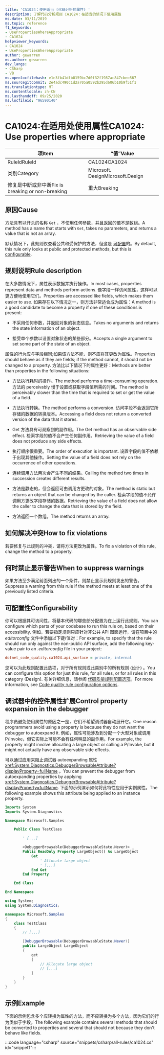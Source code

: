 ```yaml
---
title: 'CA1024：使用适当 (代码分析的属性) '
description: 了解代码分析规则 CA1024：在适当的情况下使用属性
ms.date: 03/11/2019
ms.topic: reference
f1_keywords:
- UsePropertiesWhereAppropriate
- CA1024
helpviewer_keywords:
- CA1024
- UsePropertiesWhereAppropriate
author: gewarren
ms.author: gewarren
dev_langs:
- CSharp
- VB
ms.openlocfilehash: e1e3fb41dfb0159bc7d0f32f1987ac847cbee867
ms.sourcegitcommit: 2e4adc490c1d2a705a0592b295d606b10b9f51f1
ms.translationtype: MT
ms.contentlocale: zh-CN
ms.lasthandoff: 09/25/2020
ms.locfileid: "96590140"
---
```

# <a name="ca1024-use-properties-where-appropriate"></a><span data-ttu-id="9f832-103">CA1024:在适用处使用属性</span><span class="sxs-lookup"><span data-stu-id="9f832-103">CA1024: Use properties where appropriate</span></span>

| <span data-ttu-id="9f832-104">项</span><span class="sxs-lookup"><span data-stu-id="9f832-104">Item</span></span>                                     | <span data-ttu-id="9f832-105">“值”</span><span class="sxs-lookup"><span data-stu-id="9f832-105">Value</span></span>            |
|------------------------------------------|------------------|
| <span data-ttu-id="9f832-106">RuleId</span><span class="sxs-lookup"><span data-stu-id="9f832-106">RuleId</span></span>                                   | <span data-ttu-id="9f832-107">CA1024</span><span class="sxs-lookup"><span data-stu-id="9f832-107">CA1024</span></span>           |
| <span data-ttu-id="9f832-108">类别</span><span class="sxs-lookup"><span data-stu-id="9f832-108">Category</span></span>                                 | <span data-ttu-id="9f832-109">Microsoft. Design</span><span class="sxs-lookup"><span data-stu-id="9f832-109">Microsoft.Design</span></span> |
| <span data-ttu-id="9f832-110">修复是中断或非中断</span><span class="sxs-lookup"><span data-stu-id="9f832-110">Fix is breaking or non-breaking</span></span> | <span data-ttu-id="9f832-111">重大</span><span class="sxs-lookup"><span data-stu-id="9f832-111">Breaking</span></span>         |

## <a name="cause"></a><span data-ttu-id="9f832-112">原因</span><span class="sxs-lookup"><span data-stu-id="9f832-112">Cause</span></span>

<span data-ttu-id="9f832-113">方法具有以开头的名称 `Get` ，不使用任何参数，并且返回的值不是数组。</span><span class="sxs-lookup"><span data-stu-id="9f832-113">A method has a name that starts with `Get`, takes no parameters, and returns a value that is not an array.</span></span>

<span data-ttu-id="9f832-114">默认情况下，此规则仅查看公共和受保护的方法，但这是 [可配置](#configurability)的。</span><span class="sxs-lookup"><span data-stu-id="9f832-114">By default, this rule only looks at public and protected methods, but this is [configurable](#configurability).</span></span>

## <a name="rule-description"></a><span data-ttu-id="9f832-115">规则说明</span><span class="sxs-lookup"><span data-stu-id="9f832-115">Rule description</span></span>

<span data-ttu-id="9f832-116">在大多数情况下，属性表示数据并执行操作。</span><span class="sxs-lookup"><span data-stu-id="9f832-116">In most cases, properties represent data and methods perform actions.</span></span> <span data-ttu-id="9f832-117">像字段一样访问属性，这样可以更方便地使用它们。</span><span class="sxs-lookup"><span data-stu-id="9f832-117">Properties are accessed like fields, which makes them easier to use.</span></span> <span data-ttu-id="9f832-118">如果存在以下情况之一，则方法非常适合成为属性：</span><span class="sxs-lookup"><span data-stu-id="9f832-118">A method is a good candidate to become a property if one of these conditions is present:</span></span>

- <span data-ttu-id="9f832-119">不采用任何参数，并返回对象的状态信息。</span><span class="sxs-lookup"><span data-stu-id="9f832-119">Takes no arguments and returns the state information of an object.</span></span>

- <span data-ttu-id="9f832-120">接受单个参数以设置对象状态的某些部分。</span><span class="sxs-lookup"><span data-stu-id="9f832-120">Accepts a single argument to set some part of the state of an object.</span></span>

<span data-ttu-id="9f832-121">属性的行为应与字段相同;如果该方法不能，则不应将其更改为属性。</span><span class="sxs-lookup"><span data-stu-id="9f832-121">Properties should behave as if they are fields; if the method cannot, it should not be changed to a property.</span></span> <span data-ttu-id="9f832-122">方法比以下情况下的属性更好：</span><span class="sxs-lookup"><span data-stu-id="9f832-122">Methods are better than properties in the following situations:</span></span>

- <span data-ttu-id="9f832-123">方法执行耗时的操作。</span><span class="sxs-lookup"><span data-stu-id="9f832-123">The method performs a time-consuming operation.</span></span> <span data-ttu-id="9f832-124">方法的 perceivably 慢于设置或获取字段值所需的时间。</span><span class="sxs-lookup"><span data-stu-id="9f832-124">The method is perceivably slower than the time that is required to set or get the value of a field.</span></span>

- <span data-ttu-id="9f832-125">方法执行转换。</span><span class="sxs-lookup"><span data-stu-id="9f832-125">The method performs a conversion.</span></span> <span data-ttu-id="9f832-126">访问字段不会返回它所存储的数据的转换版本。</span><span class="sxs-lookup"><span data-stu-id="9f832-126">Accessing a field does not return a converted version of the data that it stores.</span></span>

- <span data-ttu-id="9f832-127">Get 方法具有可观察到的副作用。</span><span class="sxs-lookup"><span data-stu-id="9f832-127">The Get method has an observable side effect.</span></span> <span data-ttu-id="9f832-128">检索字段的值不会产生任何副作用。</span><span class="sxs-lookup"><span data-stu-id="9f832-128">Retrieving the value of a field does not produce any side effects.</span></span>

- <span data-ttu-id="9f832-129">执行顺序很重要。</span><span class="sxs-lookup"><span data-stu-id="9f832-129">The order of execution is important.</span></span> <span data-ttu-id="9f832-130">设置字段的值不依赖于出现其他操作。</span><span class="sxs-lookup"><span data-stu-id="9f832-130">Setting the value of a field does not rely on the occurrence of other operations.</span></span>

- <span data-ttu-id="9f832-131">连续调用方法两次会产生不同的结果。</span><span class="sxs-lookup"><span data-stu-id="9f832-131">Calling the method two times in succession creates different results.</span></span>

- <span data-ttu-id="9f832-132">方法是静态的，但会返回可由调用方更改的对象。</span><span class="sxs-lookup"><span data-stu-id="9f832-132">The method is static but returns an object that can be changed by the caller.</span></span> <span data-ttu-id="9f832-133">检索字段的值不允许调用方更改字段存储的数据。</span><span class="sxs-lookup"><span data-stu-id="9f832-133">Retrieving the value of a field does not allow the caller to change the data that is stored by the field.</span></span>

- <span data-ttu-id="9f832-134">方法返回一个数组。</span><span class="sxs-lookup"><span data-stu-id="9f832-134">The method returns an array.</span></span>

## <a name="how-to-fix-violations"></a><span data-ttu-id="9f832-135">如何解决冲突</span><span class="sxs-lookup"><span data-stu-id="9f832-135">How to fix violations</span></span>

<span data-ttu-id="9f832-136">若要修复与此规则的冲突，请将方法更改为属性。</span><span class="sxs-lookup"><span data-stu-id="9f832-136">To fix a violation of this rule, change the method to a property.</span></span>

## <a name="when-to-suppress-warnings"></a><span data-ttu-id="9f832-137">何时禁止显示警告</span><span class="sxs-lookup"><span data-stu-id="9f832-137">When to suppress warnings</span></span>

<span data-ttu-id="9f832-138">如果方法至少满足前面列出的一个条件，则禁止显示此规则发出的警告。</span><span class="sxs-lookup"><span data-stu-id="9f832-138">Suppress a warning from this rule if the method meets at least one of the previously listed criteria.</span></span>

## <a name="configurability"></a><span data-ttu-id="9f832-139">可配置性</span><span class="sxs-lookup"><span data-stu-id="9f832-139">Configurability</span></span>

<span data-ttu-id="9f832-140">你可以根据其可访问性，将基本代码的哪些部分配置为在上运行此规则。</span><span class="sxs-lookup"><span data-stu-id="9f832-140">You can configure which parts of your codebase to run this rule on, based on their accessibility.</span></span> <span data-ttu-id="9f832-141">例如，若要指定规则只应针对非公共 API 图面运行，请在项目中的 *editorconfig* 文件中添加以下键/值对：</span><span class="sxs-lookup"><span data-stu-id="9f832-141">For example, to specify that the rule should run only against the non-public API surface, add the following key-value pair to an *.editorconfig* file in your project:</span></span>

```ini
dotnet_code_quality.ca1024.api_surface = private, internal
```

<span data-ttu-id="9f832-142">您可以为此规则配置此选项，对于所有规则或此类别中的所有规则 (设计) 。</span><span class="sxs-lookup"><span data-stu-id="9f832-142">You can configure this option for just this rule, for all rules, or for all rules in this category (Design).</span></span> <span data-ttu-id="9f832-143">有关详细信息，请参阅 [代码质量规则配置选项](../code-quality-rule-options.md)。</span><span class="sxs-lookup"><span data-stu-id="9f832-143">For more information, see [Code quality rule configuration options](../code-quality-rule-options.md).</span></span>

## <a name="control-property-expansion-in-the-debugger"></a><span data-ttu-id="9f832-144">调试器中的控件属性扩展</span><span class="sxs-lookup"><span data-stu-id="9f832-144">Control property expansion in the debugger</span></span>

<span data-ttu-id="9f832-145">程序员避免使用属性的原因之一是，它们不希望调试器自动展开它。</span><span class="sxs-lookup"><span data-stu-id="9f832-145">One reason programmers avoid using a property is because they do not want the debugger to autoexpand it.</span></span> <span data-ttu-id="9f832-146">例如，属性可能涉及到分配一个大型对象或调用 P/Invoke，但它实际上可能不会有任何明显的副作用。</span><span class="sxs-lookup"><span data-stu-id="9f832-146">For example, the property might involve allocating a large object or calling a P/Invoke, but it might not actually have any observable side effects.</span></span>

<span data-ttu-id="9f832-147">可以通过应用来阻止调试器 autoexpanding 属性 <xref:System.Diagnostics.DebuggerBrowsableAttribute?displayProperty=fullName> 。</span><span class="sxs-lookup"><span data-stu-id="9f832-147">You can prevent the debugger from autoexpanding properties by applying <xref:System.Diagnostics.DebuggerBrowsableAttribute?displayProperty=fullName>.</span></span> <span data-ttu-id="9f832-148">下面的示例演示如何将此特性应用于实例属性。</span><span class="sxs-lookup"><span data-stu-id="9f832-148">The following example shows this attribute being applied to an instance property.</span></span>

```vb
Imports System
Imports System.Diagnostics

Namespace Microsoft.Samples

    Public Class TestClass

        ' [...]

        <DebuggerBrowsable(DebuggerBrowsableState.Never)> _
        Public ReadOnly Property LargeObject() As LargeObject
            Get
                ' Allocate large object
                ' [...]
            End Get
        End Property

    End Class

End Namespace
```

```csharp
using System;
using System.Diagnostics;

namespace Microsoft.Samples
{
    class TestClass
    {
        // [...]

        [DebuggerBrowsable(DebuggerBrowsableState.Never)]
        public LargeObject LargeObject
        {
            get
            {
                // Allocate large object
                // [...]
            }
        }
    }
}
```

## <a name="example"></a><span data-ttu-id="9f832-149">示例</span><span class="sxs-lookup"><span data-stu-id="9f832-149">Example</span></span>

<span data-ttu-id="9f832-150">下面的示例包含多个应转换为属性的方法，而不应转换为多个方法，因为它们的行为类似于字段。</span><span class="sxs-lookup"><span data-stu-id="9f832-150">The following example contains several methods that should be converted to properties and several that should not because they don't behave like fields.</span></span>

:::code language="csharp" source="snippets/csharp/all-rules/ca1024.cs" id="snippet1":::
